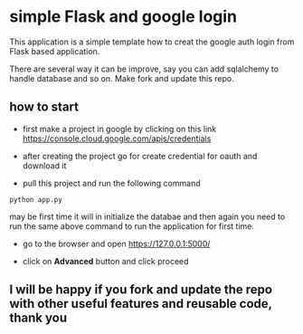 # simple Flask and google login

This application is a simple template how to creat the google auth login from Flask based application. 

There are several way it can be improve, say you can add sqlalchemy to handle database and so on. Make fork and update this repo.

## how to start

* first make a project in google by clicking on this link https://console.cloud.google.com/apis/credentials

* after creating the project go for create credential for oauth and download it

* pull this project and run the following command

`python app.py`

may be first time it will in initialize the databae and then again you need to run the same above command to run the application for first time.

* go to the browser and open https://127.0.0.1:5000/

* click on <b>Advanced</b> button and click proceed

## I will be happy if you fork and update the repo with other useful features and reusable code, thank you